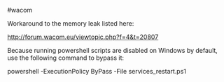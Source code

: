 #wacom

Workaround to the memory leak listed here:

http://forum.wacom.eu/viewtopic.php?f=4&t=20807

Because running powershell scripts are disabled on Windows by default, use the following command to bypass it:

powershell -ExecutionPolicy ByPass -File services_restart.ps1
